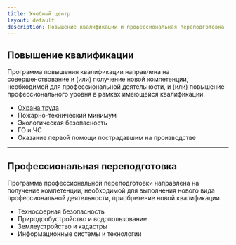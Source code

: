 ```yaml
---
title: Учебный центр
layout: default
description: Повышение квалификации и профессиональная переподготовка
---
```


## Повышение квалификации

Программа повышения квалификации направлена на совершенствование и (или) получение новой компетенции, необходимой для профессиональной деятельности, и (или) повышение профессионального уровня в рамках имеющейся квалификации.

*   [Охрана труда](./ohrana_truda/)
*   Пожарно-технический минимум
*   Экологическая безопасность
*   ГО и ЧС
*   Оказание первой помощи пострадавшим на производстве

* * *

## Профессиональная переподготовка

Программа профессиональной переподготовки направлена на получение компетенции, необходимой для выполнения нового вида профессиональной деятельности, приобретение новой квалификации.

*   Техносферная безопасность
*   Природообустройство и водопользование
*   Землеустройство и кадастры
*   Информационные системы и технологии
